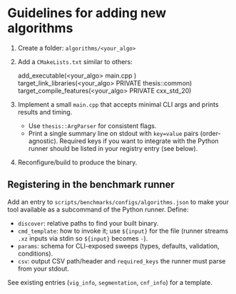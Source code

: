 # Guidelines for adding new algorithms

1. Create a folder: `algorithms/<your_algo>`
2. Add a `CMakeLists.txt` similar to others:

   add_executable(<your_algo>
     main.cpp
   )
   target_link_libraries(<your_algo> PRIVATE thesis::common)
   target_compile_features(<your_algo> PRIVATE cxx_std_20)

3. Implement a small `main.cpp` that accepts minimal CLI args and prints results and timing.
   - Use `thesis::ArgParser` for consistent flags.
   - Print a single summary line on stdout with `key=value` pairs (order-agnostic).
     Required keys if you want to integrate with the Python runner should be listed in your registry entry (see below).
4. Reconfigure/build to produce the binary.

## Registering in the benchmark runner

Add an entry to `scripts/benchmarks/configs/algorithms.json` to make your tool available as a subcommand of the Python runner. Define:

- `discover`: relative paths to find your built binary.
- `cmd_template`: how to invoke it; use `${input}` for the file (runner streams `.xz` inputs via stdin so `${input}` becomes `-`).
- `params`: schema for CLI-exposed sweeps (types, defaults, validation, conditions).
- `csv`: output CSV path/header and `required_keys` the runner must parse from your stdout.

See existing entries (`vig_info`, `segmentation`, `cnf_info`) for a template.
